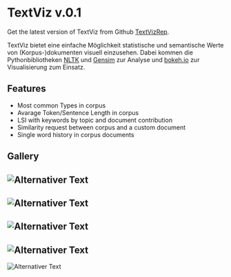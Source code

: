 # TextViz v.0.1

Get the latest version of TextViz from Github [TextVizRep](https://github.com/bl4ckwind/TextViz.git).

TextViz bietet eine einfache Möglichkeit statistische und semantische Werte von (Korpus-)dokumenten visuell einzusehen. Dabei kommen die Pythonbibliotheken [NLTK](http://www.nltk.org/) und [Gensim](https://radimrehurek.com/gensim/) zur Analyse und [bokeh.io](http://bokeh.pydata.org/en/latest/index.html) zur Visualisierung zum Einsatz. 

## Features

* Most common Types in corpus
* Avarage Token/Sentence Length in corpus
* LSI with keywords by topic and document contribution
* Similarity request between corpus and a custom document
* Single word history in corpus documents

## Gallery

![Alternativer Text](/img/avg.png "Optionaler Titel")
---
![Alternativer Text](/img/mct.png "Optionaler Titel")
---
![Alternativer Text](/img/lsi.png "Optionaler Titel")
---
![Alternativer Text](/img/sim.png "Optionaler Titel")
---
![Alternativer Text](/img/hist.png "Optionaler Titel")